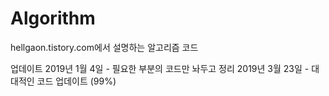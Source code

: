 # Algorithm

hellgaon.tistory.com에서 설명하는 알고리즘 코드

업데이트
2019년 1월 4일 - 필요한 부분의 코드만 놔두고 정리
2019년 3월 23일 - 대대적인 코드 업데이트 (99%)
